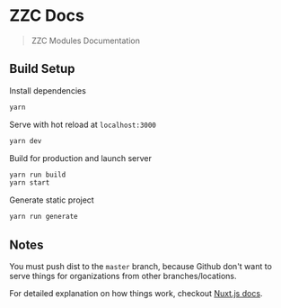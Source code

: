 # ZZC Docs

> ZZC Modules Documentation

## Build Setup

Install dependencies
```bash
yarn
```

Serve with hot reload at `localhost:3000`
```bash
yarn dev
```

Build for production and launch server
```bash
yarn run build
yarn start
```

Generate static project
```bash
yarn run generate
```

## Notes

You must push dist to the `master` branch, because Github don't want to serve things for organizations from other branches/locations.

For detailed explanation on how things work, checkout [Nuxt.js docs](https://nuxtjs.org/guide).
